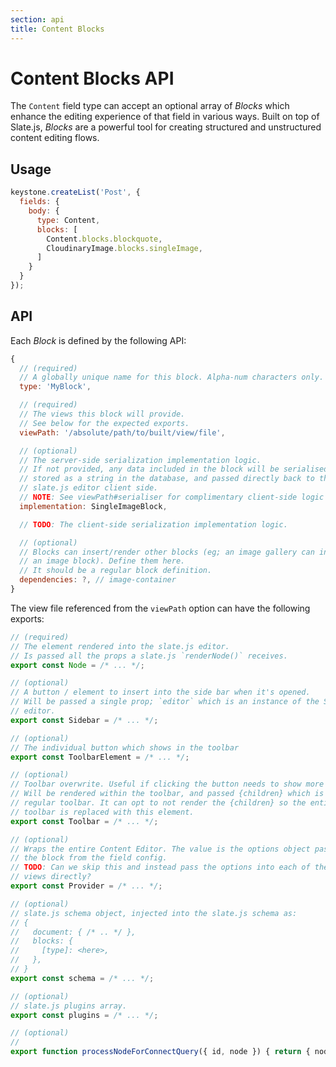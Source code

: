 ```yaml
---
section: api
title: Content Blocks
---
```


# Content Blocks API

The `Content` field type can accept an optional array of _Blocks_ which enhance
the editing experience of that field in various ways. Built on top of Slate.js,
_Blocks_ are a powerful tool for creating structured and unstructured content
editing flows.

## Usage

```javascript
keystone.createList('Post', {
  fields: {
    body: {
      type: Content,
      blocks: [
        Content.blocks.blockquote,
        CloudinaryImage.blocks.singleImage,
      ]
    }
  }
});
```

## API

Each _Block_ is defined by the following API:

```javascript
{
  // (required)
  // A globally unique name for this block. Alpha-num characters only.
  type: 'MyBlock',

  // (required)
  // The views this block will provide.
  // See below for the expected exports.
  viewPath: '/absolute/path/to/built/view/file',

  // (optional)
  // The server-side serialization implementation logic.
  // If not provided, any data included in the block will be serialised and
  // stored as a string in the database, and passed directly back to the
  // slate.js editor client side.
  // NOTE: See viewPath#serialiser for complimentary client-side logic
  implementation: SingleImageBlock,

  // TODO: The client-side serialization implementation logic.

  // (optional)
  // Blocks can insert/render other blocks (eg; an image gallery can insert
  // an image block). Define them here.
  // It should be a regular block definition.
  dependencies: ?, // image-container
}
```

The view file referenced from the `viewPath` option can have the following
exports:

```javascript
// (required)
// The element rendered into the slate.js editor.
// Is passed all the props a slate.js `renderNode()` receives.
export const Node = /* ... */;

// (optional)
// A button / element to insert into the side bar when it's opened.
// Will be passed a single prop; `editor` which is an instance of the Slate.js
// editor.
export const Sidebar = /* ... */;

// (optional)
// The individual button which shows in the toolbar
export const ToolbarElement = /* ... */;

// (optional)
// Toolbar overwrite. Useful if clicking the button needs to show more info.
// Will be rendered within the toolbar, and passed {children} which is the
// regular toolbar. It can opt to not render the {children} so the entire
// toolbar is replaced with this element.
export const Toolbar = /* ... */;

// (optional)
// Wraps the entire Content Editor. The value is the options object passed to
// the block from the field config.
// TODO: Can we skip this and instead pass the options into each of the above
// views directly?
export const Provider = /* ... */;

// (optional)
// slate.js schema object, injected into the slate.js schema as:
// {
//   document: { /* .. */ },
//   blocks: {
//     [type]: <here>,
//   },
// }
export const schema = /* ... */;

// (optional)
// slate.js plugins array.
export const plugins = /* ... */;

// (optional)
// 
export function processNodeForConnectQuery({ id, node }) { return { node, query } };
```
